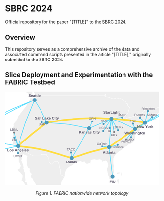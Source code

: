 # SBRC 2024

Official repository for the paper "[TITLE]" to the [SBRC 2024](https://sbrc.sbc.org.br/2024/).

## Overview

This repository serves as a comprehensive archive of the data and associated command scripts presented in the article "[TITLE]," originally submitted to the SBRC 2024.

## Slice Deployment and Experimentation with the FABRIC Testbed

<p align="center">
    <img src="assets/fabric-topology.png" alt="Figure 1. FABRIC nationwide network topology" width="800">
</p>
<p align="center">
    <em>Figure 1. FABRIC nationwide network topology</em>
</p>